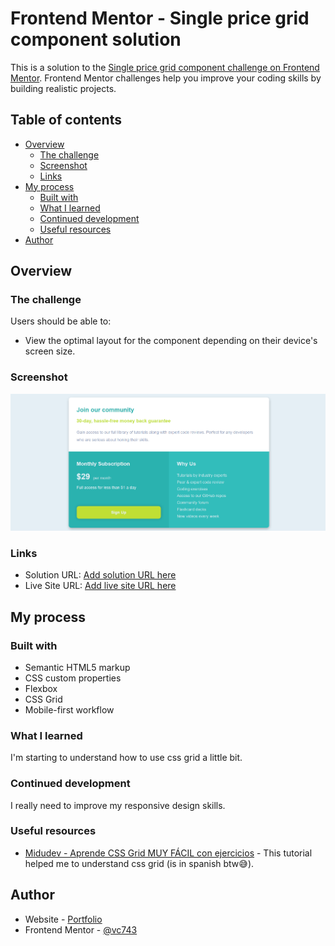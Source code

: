 # Frontend Mentor - Single price grid component solution

This is a solution to the [Single price grid component challenge on Frontend Mentor](https://www.frontendmentor.io/challenges/single-price-grid-component-5ce41129d0ff452fec5abbbc). Frontend Mentor challenges help you improve your coding skills by building realistic projects.

## Table of contents

- [Overview](#overview)
  - [The challenge](#the-challenge)
  - [Screenshot](#screenshot)
  - [Links](#links)
- [My process](#my-process)
  - [Built with](#built-with)
  - [What I learned](#what-i-learned)
  - [Continued development](#continued-development)
  - [Useful resources](#useful-resources)
- [Author](#author)

## Overview

### The challenge

Users should be able to:

- View the optimal layout for the component depending on their device's screen size.

### Screenshot

![solution](./images/solution.png)

### Links

- Solution URL: [Add solution URL here](https://your-solution-url.com)
- Live Site URL: [Add live site URL here](https://your-live-site-url.com)

## My process

### Built with

- Semantic HTML5 markup
- CSS custom properties
- Flexbox
- CSS Grid
- Mobile-first workflow

### What I learned

I'm starting to understand how to use css grid a little bit.

### Continued development

I really need to improve my responsive design skills.

### Useful resources

- [Midudev - Aprende CSS Grid MUY FÁCIL con ejercicios](https://www.youtube.com/watch?v=iTjkiI8QQsM) - This tutorial helped me to understand css grid (is in spanish btw😅).

## Author

- Website - [Portfolio](https://vc743.github.io/portafolio/)
- Frontend Mentor - [@vc743](https://www.frontendmentor.io/profile/vc743)
